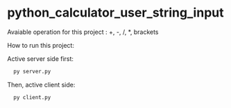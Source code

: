 
# python_calculator_user_string_input

Avaiable operation for this project : +, -, /, *, brackets

How to run this project:

Active server side first:
```bash
  py server.py
```

Then, active client side:
```bash
  py client.py
```
